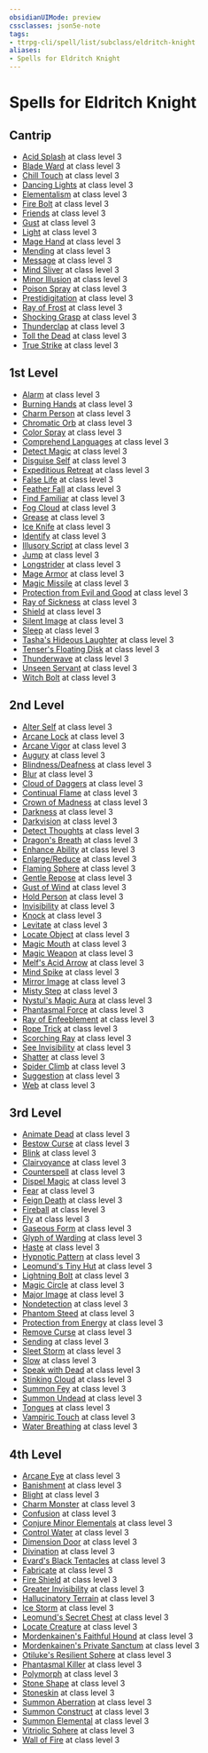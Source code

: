 ```yaml
---
obsidianUIMode: preview
cssclasses: json5e-note
tags:
- ttrpg-cli/spell/list/subclass/eldritch-knight
aliases:
- Spells for Eldritch Knight
---
```

# Spells for Eldritch Knight

## Cantrip

- [Acid Splash](Інструменти%20ДМ/CLI/spells/acid-splash-xphb.md "XPHB") at class level 3
- [Blade Ward](Інструменти%20ДМ/CLI/spells/blade-ward-xphb.md "XPHB") at class level 3
- [Chill Touch](Інструменти%20ДМ/CLI/spells/chill-touch-xphb.md "XPHB") at class level 3
- [Dancing Lights](Інструменти%20ДМ/CLI/spells/dancing-lights-xphb.md "XPHB") at class level 3
- [Elementalism](Інструменти%20ДМ/CLI/spells/elementalism-xphb.md "XPHB") at class level 3
- [Fire Bolt](Інструменти%20ДМ/CLI/spells/fire-bolt-xphb.md "XPHB") at class level 3
- [Friends](Інструменти%20ДМ/CLI/spells/friends-xphb.md "XPHB") at class level 3
- [Gust](Інструменти%20ДМ/CLI/spells/gust-xge.md "XGE") at class level 3
- [Light](Інструменти%20ДМ/CLI/spells/light-xphb.md "XPHB") at class level 3
- [Mage Hand](Інструменти%20ДМ/CLI/spells/mage-hand-xphb.md "XPHB") at class level 3
- [Mending](Інструменти%20ДМ/CLI/spells/mending-xphb.md "XPHB") at class level 3
- [Message](Інструменти%20ДМ/CLI/spells/message-xphb.md "XPHB") at class level 3
- [Mind Sliver](Інструменти%20ДМ/CLI/spells/mind-sliver-xphb.md "XPHB") at class level 3
- [Minor Illusion](Інструменти%20ДМ/CLI/spells/minor-illusion-xphb.md "XPHB") at class level 3
- [Poison Spray](Інструменти%20ДМ/CLI/spells/poison-spray-xphb.md "XPHB") at class level 3
- [Prestidigitation](Інструменти%20ДМ/CLI/spells/prestidigitation-xphb.md "XPHB") at class level 3
- [Ray of Frost](Інструменти%20ДМ/CLI/spells/ray-of-frost-xphb.md "XPHB") at class level 3
- [Shocking Grasp](Інструменти%20ДМ/CLI/spells/shocking-grasp-xphb.md "XPHB") at class level 3
- [Thunderclap](Інструменти%20ДМ/CLI/spells/thunderclap-xphb.md "XPHB") at class level 3
- [Toll the Dead](Інструменти%20ДМ/CLI/spells/toll-the-dead-xphb.md "XPHB") at class level 3
- [True Strike](Інструменти%20ДМ/CLI/spells/true-strike-xphb.md "XPHB") at class level 3

## 1st Level

- [Alarm](Інструменти%20ДМ/CLI/spells/alarm-xphb.md "XPHB") at class level 3
- [Burning Hands](Інструменти%20ДМ/CLI/spells/burning-hands-xphb.md "XPHB") at class level 3
- [Charm Person](Інструменти%20ДМ/CLI/spells/charm-person-xphb.md "XPHB") at class level 3
- [Chromatic Orb](Інструменти%20ДМ/CLI/spells/chromatic-orb-xphb.md "XPHB") at class level 3
- [Color Spray](Інструменти%20ДМ/CLI/spells/color-spray-xphb.md "XPHB") at class level 3
- [Comprehend Languages](Інструменти%20ДМ/CLI/spells/comprehend-languages-xphb.md "XPHB") at class level 3
- [Detect Magic](Інструменти%20ДМ/CLI/spells/detect-magic-xphb.md "XPHB") at class level 3
- [Disguise Self](Інструменти%20ДМ/CLI/spells/disguise-self-xphb.md "XPHB") at class level 3
- [Expeditious Retreat](Інструменти%20ДМ/CLI/spells/expeditious-retreat-xphb.md "XPHB") at class level 3
- [False Life](Інструменти%20ДМ/CLI/spells/false-life-xphb.md "XPHB") at class level 3
- [Feather Fall](Інструменти%20ДМ/CLI/spells/feather-fall-xphb.md "XPHB") at class level 3
- [Find Familiar](Інструменти%20ДМ/CLI/spells/find-familiar-xphb.md "XPHB") at class level 3
- [Fog Cloud](Інструменти%20ДМ/CLI/spells/fog-cloud-xphb.md "XPHB") at class level 3
- [Grease](Інструменти%20ДМ/CLI/spells/grease-xphb.md "XPHB") at class level 3
- [Ice Knife](Інструменти%20ДМ/CLI/spells/ice-knife-xphb.md "XPHB") at class level 3
- [Identify](Інструменти%20ДМ/CLI/spells/identify-xphb.md "XPHB") at class level 3
- [Illusory Script](Інструменти%20ДМ/CLI/spells/illusory-script-xphb.md "XPHB") at class level 3
- [Jump](Інструменти%20ДМ/CLI/spells/jump-xphb.md "XPHB") at class level 3
- [Longstrider](Інструменти%20ДМ/CLI/spells/longstrider-xphb.md "XPHB") at class level 3
- [Mage Armor](Інструменти%20ДМ/CLI/spells/mage-armor-xphb.md "XPHB") at class level 3
- [Magic Missile](Інструменти%20ДМ/CLI/spells/magic-missile-xphb.md "XPHB") at class level 3
- [Protection from Evil and Good](Інструменти%20ДМ/CLI/spells/protection-from-evil-and-good-xphb.md "XPHB") at class level 3
- [Ray of Sickness](Інструменти%20ДМ/CLI/spells/ray-of-sickness-xphb.md "XPHB") at class level 3
- [Shield](Інструменти%20ДМ/CLI/spells/shield-xphb.md "XPHB") at class level 3
- [Silent Image](Інструменти%20ДМ/CLI/spells/silent-image-xphb.md "XPHB") at class level 3
- [Sleep](Інструменти%20ДМ/CLI/spells/sleep-xphb.md "XPHB") at class level 3
- [Tasha's Hideous Laughter](Інструменти%20ДМ/CLI/spells/tashas-hideous-laughter-xphb.md "XPHB") at class level 3
- [Tenser's Floating Disk](Інструменти%20ДМ/CLI/spells/tensers-floating-disk-xphb.md "XPHB") at class level 3
- [Thunderwave](Інструменти%20ДМ/CLI/spells/thunderwave-xphb.md "XPHB") at class level 3
- [Unseen Servant](Інструменти%20ДМ/CLI/spells/unseen-servant-xphb.md "XPHB") at class level 3
- [Witch Bolt](Інструменти%20ДМ/CLI/spells/witch-bolt-xphb.md "XPHB") at class level 3

## 2nd Level

- [Alter Self](Інструменти%20ДМ/CLI/spells/alter-self-xphb.md "XPHB") at class level 3
- [Arcane Lock](Інструменти%20ДМ/CLI/spells/arcane-lock-xphb.md "XPHB") at class level 3
- [Arcane Vigor](Інструменти%20ДМ/CLI/spells/arcane-vigor-xphb.md "XPHB") at class level 3
- [Augury](Інструменти%20ДМ/CLI/spells/augury-xphb.md "XPHB") at class level 3
- [Blindness/Deafness](Інструменти%20ДМ/CLI/spells/blindness-deafness-xphb.md "XPHB") at class level 3
- [Blur](Інструменти%20ДМ/CLI/spells/blur-xphb.md "XPHB") at class level 3
- [Cloud of Daggers](Інструменти%20ДМ/CLI/spells/cloud-of-daggers-xphb.md "XPHB") at class level 3
- [Continual Flame](Інструменти%20ДМ/CLI/spells/continual-flame-xphb.md "XPHB") at class level 3
- [Crown of Madness](Інструменти%20ДМ/CLI/spells/crown-of-madness-xphb.md "XPHB") at class level 3
- [Darkness](Інструменти%20ДМ/CLI/spells/darkness-xphb.md "XPHB") at class level 3
- [Darkvision](Інструменти%20ДМ/CLI/spells/darkvision-xphb.md "XPHB") at class level 3
- [Detect Thoughts](Інструменти%20ДМ/CLI/spells/detect-thoughts-xphb.md "XPHB") at class level 3
- [Dragon's Breath](Інструменти%20ДМ/CLI/spells/dragons-breath-xphb.md "XPHB") at class level 3
- [Enhance Ability](Інструменти%20ДМ/CLI/spells/enhance-ability-xphb.md "XPHB") at class level 3
- [Enlarge/Reduce](Інструменти%20ДМ/CLI/spells/enlarge-reduce-xphb.md "XPHB") at class level 3
- [Flaming Sphere](Інструменти%20ДМ/CLI/spells/flaming-sphere-xphb.md "XPHB") at class level 3
- [Gentle Repose](Інструменти%20ДМ/CLI/spells/gentle-repose-xphb.md "XPHB") at class level 3
- [Gust of Wind](Інструменти%20ДМ/CLI/spells/gust-of-wind-xphb.md "XPHB") at class level 3
- [Hold Person](Інструменти%20ДМ/CLI/spells/hold-person-xphb.md "XPHB") at class level 3
- [Invisibility](Інструменти%20ДМ/CLI/spells/invisibility-xphb.md "XPHB") at class level 3
- [Knock](Інструменти%20ДМ/CLI/spells/knock-xphb.md "XPHB") at class level 3
- [Levitate](Інструменти%20ДМ/CLI/spells/levitate-xphb.md "XPHB") at class level 3
- [Locate Object](Інструменти%20ДМ/CLI/spells/locate-object-xphb.md "XPHB") at class level 3
- [Magic Mouth](Інструменти%20ДМ/CLI/spells/magic-mouth-xphb.md "XPHB") at class level 3
- [Magic Weapon](Інструменти%20ДМ/CLI/spells/magic-weapon-xphb.md "XPHB") at class level 3
- [Melf's Acid Arrow](Інструменти%20ДМ/CLI/spells/melfs-acid-arrow-xphb.md "XPHB") at class level 3
- [Mind Spike](Інструменти%20ДМ/CLI/spells/mind-spike-xphb.md "XPHB") at class level 3
- [Mirror Image](Інструменти%20ДМ/CLI/spells/mirror-image-xphb.md "XPHB") at class level 3
- [Misty Step](Інструменти%20ДМ/CLI/spells/misty-step-xphb.md "XPHB") at class level 3
- [Nystul's Magic Aura](Інструменти%20ДМ/CLI/spells/nystuls-magic-aura-xphb.md "XPHB") at class level 3
- [Phantasmal Force](Інструменти%20ДМ/CLI/spells/phantasmal-force-xphb.md "XPHB") at class level 3
- [Ray of Enfeeblement](Інструменти%20ДМ/CLI/spells/ray-of-enfeeblement-xphb.md "XPHB") at class level 3
- [Rope Trick](Інструменти%20ДМ/CLI/spells/rope-trick-xphb.md "XPHB") at class level 3
- [Scorching Ray](Інструменти%20ДМ/CLI/spells/scorching-ray-xphb.md "XPHB") at class level 3
- [See Invisibility](Інструменти%20ДМ/CLI/spells/see-invisibility-xphb.md "XPHB") at class level 3
- [Shatter](Інструменти%20ДМ/CLI/spells/shatter-xphb.md "XPHB") at class level 3
- [Spider Climb](Інструменти%20ДМ/CLI/spells/spider-climb-xphb.md "XPHB") at class level 3
- [Suggestion](Інструменти%20ДМ/CLI/spells/suggestion-xphb.md "XPHB") at class level 3
- [Web](Інструменти%20ДМ/CLI/spells/web-xphb.md "XPHB") at class level 3

## 3rd Level

- [Animate Dead](Інструменти%20ДМ/CLI/spells/animate-dead-xphb.md "XPHB") at class level 3
- [Bestow Curse](Інструменти%20ДМ/CLI/spells/bestow-curse-xphb.md "XPHB") at class level 3
- [Blink](Інструменти%20ДМ/CLI/spells/blink-xphb.md "XPHB") at class level 3
- [Clairvoyance](Інструменти%20ДМ/CLI/spells/clairvoyance-xphb.md "XPHB") at class level 3
- [Counterspell](Інструменти%20ДМ/CLI/spells/counterspell-xphb.md "XPHB") at class level 3
- [Dispel Magic](Інструменти%20ДМ/CLI/spells/dispel-magic-xphb.md "XPHB") at class level 3
- [Fear](Інструменти%20ДМ/CLI/spells/fear-xphb.md "XPHB") at class level 3
- [Feign Death](Інструменти%20ДМ/CLI/spells/feign-death-xphb.md "XPHB") at class level 3
- [Fireball](Інструменти%20ДМ/CLI/spells/fireball-xphb.md "XPHB") at class level 3
- [Fly](Інструменти%20ДМ/CLI/spells/fly-xphb.md "XPHB") at class level 3
- [Gaseous Form](Інструменти%20ДМ/CLI/spells/gaseous-form-xphb.md "XPHB") at class level 3
- [Glyph of Warding](Інструменти%20ДМ/CLI/spells/glyph-of-warding-xphb.md "XPHB") at class level 3
- [Haste](Інструменти%20ДМ/CLI/spells/haste-xphb.md "XPHB") at class level 3
- [Hypnotic Pattern](Інструменти%20ДМ/CLI/spells/hypnotic-pattern-xphb.md "XPHB") at class level 3
- [Leomund's Tiny Hut](Інструменти%20ДМ/CLI/spells/leomunds-tiny-hut-xphb.md "XPHB") at class level 3
- [Lightning Bolt](Інструменти%20ДМ/CLI/spells/lightning-bolt-xphb.md "XPHB") at class level 3
- [Magic Circle](Інструменти%20ДМ/CLI/spells/magic-circle-xphb.md "XPHB") at class level 3
- [Major Image](Інструменти%20ДМ/CLI/spells/major-image-xphb.md "XPHB") at class level 3
- [Nondetection](Інструменти%20ДМ/CLI/spells/nondetection-xphb.md "XPHB") at class level 3
- [Phantom Steed](Інструменти%20ДМ/CLI/spells/phantom-steed-xphb.md "XPHB") at class level 3
- [Protection from Energy](Інструменти%20ДМ/CLI/spells/protection-from-energy-xphb.md "XPHB") at class level 3
- [Remove Curse](Інструменти%20ДМ/CLI/spells/remove-curse-xphb.md "XPHB") at class level 3
- [Sending](Інструменти%20ДМ/CLI/spells/sending-xphb.md "XPHB") at class level 3
- [Sleet Storm](Інструменти%20ДМ/CLI/spells/sleet-storm-xphb.md "XPHB") at class level 3
- [Slow](Інструменти%20ДМ/CLI/spells/slow-xphb.md "XPHB") at class level 3
- [Speak with Dead](Інструменти%20ДМ/CLI/spells/speak-with-dead-xphb.md "XPHB") at class level 3
- [Stinking Cloud](Інструменти%20ДМ/CLI/spells/stinking-cloud-xphb.md "XPHB") at class level 3
- [Summon Fey](Інструменти%20ДМ/CLI/spells/summon-fey-xphb.md "XPHB") at class level 3
- [Summon Undead](Інструменти%20ДМ/CLI/spells/summon-undead-xphb.md "XPHB") at class level 3
- [Tongues](Інструменти%20ДМ/CLI/spells/tongues-xphb.md "XPHB") at class level 3
- [Vampiric Touch](Інструменти%20ДМ/CLI/spells/vampiric-touch-xphb.md "XPHB") at class level 3
- [Water Breathing](Інструменти%20ДМ/CLI/spells/water-breathing-xphb.md "XPHB") at class level 3

## 4th Level

- [Arcane Eye](Інструменти%20ДМ/CLI/spells/arcane-eye-xphb.md "XPHB") at class level 3
- [Banishment](Інструменти%20ДМ/CLI/spells/banishment-xphb.md "XPHB") at class level 3
- [Blight](Інструменти%20ДМ/CLI/spells/blight-xphb.md "XPHB") at class level 3
- [Charm Monster](Інструменти%20ДМ/CLI/spells/charm-monster-xphb.md "XPHB") at class level 3
- [Confusion](Інструменти%20ДМ/CLI/spells/confusion-xphb.md "XPHB") at class level 3
- [Conjure Minor Elementals](Інструменти%20ДМ/CLI/spells/conjure-minor-elementals-xphb.md "XPHB") at class level 3
- [Control Water](Інструменти%20ДМ/CLI/spells/control-water-xphb.md "XPHB") at class level 3
- [Dimension Door](Інструменти%20ДМ/CLI/spells/dimension-door-xphb.md "XPHB") at class level 3
- [Divination](Інструменти%20ДМ/CLI/spells/divination-xphb.md "XPHB") at class level 3
- [Evard's Black Tentacles](Інструменти%20ДМ/CLI/spells/evards-black-tentacles-xphb.md "XPHB") at class level 3
- [Fabricate](Інструменти%20ДМ/CLI/spells/fabricate-xphb.md "XPHB") at class level 3
- [Fire Shield](Інструменти%20ДМ/CLI/spells/fire-shield-xphb.md "XPHB") at class level 3
- [Greater Invisibility](Інструменти%20ДМ/CLI/spells/greater-invisibility-xphb.md "XPHB") at class level 3
- [Hallucinatory Terrain](Інструменти%20ДМ/CLI/spells/hallucinatory-terrain-xphb.md "XPHB") at class level 3
- [Ice Storm](Інструменти%20ДМ/CLI/spells/ice-storm-xphb.md "XPHB") at class level 3
- [Leomund's Secret Chest](Інструменти%20ДМ/CLI/spells/leomunds-secret-chest-xphb.md "XPHB") at class level 3
- [Locate Creature](Інструменти%20ДМ/CLI/spells/locate-creature-xphb.md "XPHB") at class level 3
- [Mordenkainen's Faithful Hound](Інструменти%20ДМ/CLI/spells/mordenkainens-faithful-hound-xphb.md "XPHB") at class level 3
- [Mordenkainen's Private Sanctum](Інструменти%20ДМ/CLI/spells/mordenkainens-private-sanctum-xphb.md "XPHB") at class level 3
- [Otiluke's Resilient Sphere](Інструменти%20ДМ/CLI/spells/otilukes-resilient-sphere-xphb.md "XPHB") at class level 3
- [Phantasmal Killer](Інструменти%20ДМ/CLI/spells/phantasmal-killer-xphb.md "XPHB") at class level 3
- [Polymorph](Інструменти%20ДМ/CLI/spells/polymorph-xphb.md "XPHB") at class level 3
- [Stone Shape](Інструменти%20ДМ/CLI/spells/stone-shape-xphb.md "XPHB") at class level 3
- [Stoneskin](Інструменти%20ДМ/CLI/spells/stoneskin-xphb.md "XPHB") at class level 3
- [Summon Aberration](Інструменти%20ДМ/CLI/spells/summon-aberration-xphb.md "XPHB") at class level 3
- [Summon Construct](Інструменти%20ДМ/CLI/spells/summon-construct-xphb.md "XPHB") at class level 3
- [Summon Elemental](Інструменти%20ДМ/CLI/spells/summon-elemental-xphb.md "XPHB") at class level 3
- [Vitriolic Sphere](Інструменти%20ДМ/CLI/spells/vitriolic-sphere-xphb.md "XPHB") at class level 3
- [Wall of Fire](Інструменти%20ДМ/CLI/spells/wall-of-fire-xphb.md "XPHB") at class level 3